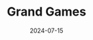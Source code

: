---  
layout: startup_page  
title: "Grand Games"  
id: "grand.gs"  
permalink: "/grandgamesgrand.gs07152024/"  
website: "https://grand.gs/"  
funding_round: "Pre-Seed"  
funding_amount: "$3M"  
investors: "Earlybird Digital East Fund, Laton Ventures"  
about: "Grand Games is a mobile gaming startup using AI to accelerate game development, reducing production time and enabling faster iteration. They incorporate luck and social competition features to enhance player engagement and aim to become a leading player in the mobile gaming market by quickly outclassing less sophisticated publishers. Their first game, Magic Sort!, is already in soft launch."  
markets: "Mobile Gaming, AI"  
hq: "Istanbul, Turkey"  
founded_year: "2024"  
linkedin: "https://www.linkedin.com/company/grandgames/"  
twitter: ""  
instagram: ""  
facebook: "https://www.facebook.com/people/Grand-Games/61557676804430/"  
crunchbase: "https://www.crunchbase.com/organization/grand-games"  
pitchbook: "https://pitchbook.com/profiles/company/608600-80"  

date_display: "15-Jul-2024"  
date: "2024-07-15"

# SEO Optimization  
meta_title: "Grand Games - Pre-Seed Funding ($3M)"  
meta_description: "Grand Games, Grand Games is a mobile gaming startup using AI to accelerate game development, reducing production time and enabling faster iteration. They incorpora..."  
meta_keywords: "Grand Games, Mobile Gaming, AI, Pre-Seed funding"  
canonical_url: "https://startup.projectstartups.com/grandgamesgrand.gs07152024/"  
---